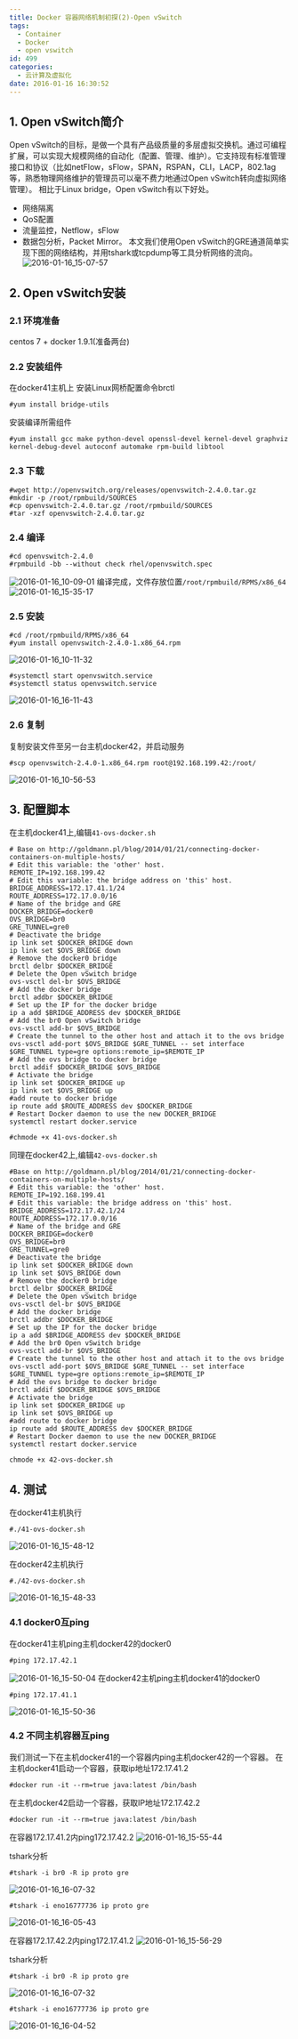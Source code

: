 ```yaml
---
title: Docker 容器网络机制初探(2)-Open vSwitch
tags:
  - Container
  - Docker
  - open vswitch
id: 499
categories:
  - 云计算及虚拟化
date: 2016-01-16 16:30:52
---
```

## 1. Open vSwitch简介
Open vSwitch的目标，是做一个具有产品级质量的多层虚拟交换机。通过可编程扩展，可以实现大规模网络的自动化（配置、管理、维护）。它支持现有标准管理接口和协议（比如netFlow，sFlow，SPAN，RSPAN，CLI，LACP，802.1ag等，熟悉物理网络维护的管理员可以毫不费力地通过Open vSwitch转向虚拟网络管理）。
相比于Linux bridge，Open vSwitch有以下好处。
* 网络隔离
* QoS配置
* 流量监控，Netflow，sFlow
* 数据包分析，Packet Mirror。
本文我们使用Open vSwitch的GRE通道简单实现下图的网络结构，并用tshark或tcpdump等工具分析网络的流向。
![2016-01-16_15-07-57](/uploads/2016/01/2016-01-16_15-07-57.jpg)

## 2. Open vSwitch安装
### 2.1 环境准备 
centos 7 + docker 1.9.1(准备两台)
### 2.2 安装组件
在docker41主机上
安装Linux网桥配置命令brctl
	
	#yum install bridge-utils
安装编译所需组件
	
	#yum install gcc make python-devel openssl-devel kernel-devel graphviz kernel-debug-devel autoconf automake rpm-build libtool
### 2.3 下载
	#wget http://openvswitch.org/releases/openvswitch-2.4.0.tar.gz
	#mkdir -p /root/rpmbuild/SOURCES
	#cp openvswitch-2.4.0.tar.gz /root/rpmbuild/SOURCES
	#tar -xzf openvswitch-2.4.0.tar.gz
### 2.4 编译
	#cd openvswitch-2.4.0
	#rpmbuild -bb --without check rhel/openvswitch.spec
![2016-01-16_10-09-01](/uploads/2016/01/2016-01-16_10-09-01.jpg)
编译完成，文件存放位置`/root/rpmbuild/RPMS/x86_64`
![2016-01-16_15-35-17](/uploads/2016/01/2016-01-16_15-35-17.jpg)
### 2.5 安装
	#cd /root/rpmbuild/RPMS/x86_64
	#yum install openvswitch-2.4.0-1.x86_64.rpm
![2016-01-16_10-11-32](/uploads/2016/01/2016-01-16_10-11-32.jpg)

	#systemctl start openvswitch.service 
	#systemctl status openvswitch.service 
![2016-01-16_16-11-43](/uploads/2016/01/2016-01-16_16-11-43.jpg)

### 2.6 复制
复制安装文件至另一台主机docker42，并启动服务
	
	#scp openvswitch-2.4.0-1.x86_64.rpm root@192.168.199.42:/root/
![2016-01-16_10-56-53](/uploads/2016/01/2016-01-16_10-56-53.jpg)

## 3. 配置脚本
在主机docker41上,编辑`41-ovs-docker.sh`

```
# Base on http://goldmann.pl/blog/2014/01/21/connecting-docker-containers-on-multiple-hosts/
# Edit this variable: the 'other' host.
REMOTE_IP=192.168.199.42
# Edit this variable: the bridge address on 'this' host.
BRIDGE_ADDRESS=172.17.41.1/24
ROUTE_ADDRESS=172.17.0.0/16
# Name of the bridge and GRE 
DOCKER_BRIDGE=docker0
OVS_BRIDGE=br0
GRE_TUNNEL=gre0
# Deactivate the bridge
ip link set $DOCKER_BRIDGE down
ip link set $OVS_BRIDGE down
# Remove the docker0 bridge
brctl delbr $DOCKER_BRIDGE
# Delete the Open vSwitch bridge
ovs-vsctl del-br $OVS_BRIDGE
# Add the docker bridge
brctl addbr $DOCKER_BRIDGE
# Set up the IP for the docker bridge
ip a add $BRIDGE_ADDRESS dev $DOCKER_BRIDGE
# Add the br0 Open vSwitch bridge
ovs-vsctl add-br $OVS_BRIDGE
# Create the tunnel to the other host and attach it to the ovs bridge
ovs-vsctl add-port $OVS_BRIDGE $GRE_TUNNEL -- set interface $GRE_TUNNEL type=gre options:remote_ip=$REMOTE_IP
# Add the ovs bridge to docker bridge
brctl addif $DOCKER_BRIDGE $OVS_BRIDGE
# Activate the bridge
ip link set $DOCKER_BRIDGE up
ip link set $OVS_BRIDGE up
#add route to docker bridge
ip route add $ROUTE_ADDRESS dev $DOCKER_BRIDGE
# Restart Docker daemon to use the new DOCKER_BRIDGE
systemctl restart docker.service
```	    
    
    #chmode +x 41-ovs-docker.sh
同理在docker42上,编辑`42-ovs-docker.sh`

```    
#Base on http://goldmann.pl/blog/2014/01/21/connecting-docker-containers-on-multiple-hosts/
# Edit this variable: the 'other' host.
REMOTE_IP=192.168.199.41
# Edit this variable: the bridge address on 'this' host.
BRIDGE_ADDRESS=172.17.42.1/24
ROUTE_ADDRESS=172.17.0.0/16
# Name of the bridge and GRE
DOCKER_BRIDGE=docker0
OVS_BRIDGE=br0
GRE_TUNNEL=gre0
# Deactivate the bridge
ip link set $DOCKER_BRIDGE down
ip link set $OVS_BRIDGE down
# Remove the docker0 bridge
brctl delbr $DOCKER_BRIDGE
# Delete the Open vSwitch bridge
ovs-vsctl del-br $OVS_BRIDGE
# Add the docker bridge
brctl addbr $DOCKER_BRIDGE
# Set up the IP for the docker bridge
ip a add $BRIDGE_ADDRESS dev $DOCKER_BRIDGE
# Add the br0 Open vSwitch bridge
ovs-vsctl add-br $OVS_BRIDGE
# Create the tunnel to the other host and attach it to the ovs bridge
ovs-vsctl add-port $OVS_BRIDGE $GRE_TUNNEL -- set interface $GRE_TUNNEL type=gre options:remote_ip=$REMOTE_IP
# Add the ovs bridge to docker bridge
brctl addif $DOCKER_BRIDGE $OVS_BRIDGE
# Activate the bridge
ip link set $DOCKER_BRIDGE up
ip link set $OVS_BRIDGE up
#add route to docker bridge
ip route add $ROUTE_ADDRESS dev $DOCKER_BRIDGE
# Restart Docker daemon to use the new DOCKER_BRIDGE
systemctl restart docker.service
```	
	
	chmode +x 42-ovs-docker.sh
## 4. 测试
在docker41主机执行
	
	#./41-ovs-docker.sh
![2016-01-16_15-48-12](/uploads/2016/01/2016-01-16_15-48-12.jpg)

在docker42主机执行
	
	#./42-ovs-docker.sh
![2016-01-16_15-48-33](/uploads/2016/01/2016-01-16_15-48-33.jpg)

### 4.1 docker0互ping
在docker41主机ping主机docker42的docker0
	
	#ping 172.17.42.1
![2016-01-16_15-50-04](/uploads/2016/01/2016-01-16_15-50-04.jpg)
在docker42主机ping主机docker41的docker0
	
	#ping 172.17.41.1
![2016-01-16_15-50-36](/uploads/2016/01/2016-01-16_15-50-36.jpg)

### 4.2 不同主机容器互ping
我们测试一下在主机docker41的一个容器内ping主机docker42的一个容器。
在主机docker41启动一个容器，获取ip地址172.17.41.2
	
	#docker run -it --rm=true java:latest /bin/bash
在主机docker42启动一个容器，获取IP地址172.17.42.2
	
	#docker run -it --rm=true java:latest /bin/bash
在容器172.17.41.2内ping172.17.42.2
![2016-01-16_15-55-44](/uploads/2016/01/2016-01-16_15-55-44.jpg)

tshark分析
	
	#tshark -i br0 -R ip proto gre
![2016-01-16_16-07-32](/uploads/2016/01/2016-01-16_16-07-32.jpg)

	#tshark -i eno16777736 ip proto gre
![2016-01-16_16-05-43](/uploads/2016/01/2016-01-16_16-05-43.jpg)

在容器172.17.42.2内ping172.17.41.2
![2016-01-16_15-56-29](/uploads/2016/01/2016-01-16_15-56-29.jpg)

tshark分析
	
	#tshark -i br0 -R ip proto gre
![2016-01-16_16-07-32](/uploads/2016/01/2016-01-16_16-07-32.jpg)
	
	#tshark -i eno16777736 ip proto gre
![2016-01-16_16-04-52](/uploads/2016/01/2016-01-16_16-04-52.jpg)